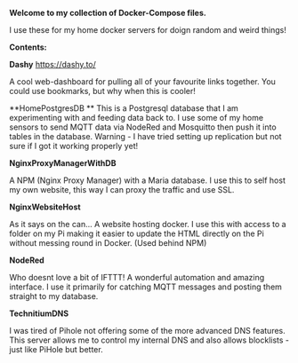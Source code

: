 **Welcome to my collection of Docker-Compose files.**

I use these for my home docker servers for doign random and weird things!

**Contents:**

**Dashy**
https://dashy.to/

A cool web-dashboard for pulling all of your favourite links together.
You could use bookmarks, but why when this is cooler!

**HomePostgresDB
**
This is a Postgresql database that I am experimenting with and feeding data back to.
I use some of my home sensors to send MQTT data via NodeRed and Mosquitto then push it into tables in the
database.
Warning - I have tried setting up replication but not sure if I got it working properly yet!

**NginxProxyManagerWithDB**

A NPM (Nginx Proxy Manager) with a Maria database.
I use this to self host my own website, this way I can proxy the traffic and use SSL.

**NginxWebsiteHost**

As it says on the can... A website hosting docker.
I use this with access to a folder on my Pi making it easier to update the HTML directly on the Pi without
messing round in Docker.
(Used behind NPM)

**NodeRed**

Who doesnt love a bit of IFTTT!
A wonderful automation and amazing interface.
I use it primarily for catching MQTT messages and posting them straight to my database.

**TechnitiumDNS**

I was tired of Pihole not offering some of the more advanced DNS features.
This server allows me to control my internal DNS and also allows blocklists - just like PiHole but better.
